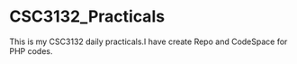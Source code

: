 # CSC3132_Practicals
This is my CSC3132 daily practicals.I have create Repo and CodeSpace for PHP codes.
